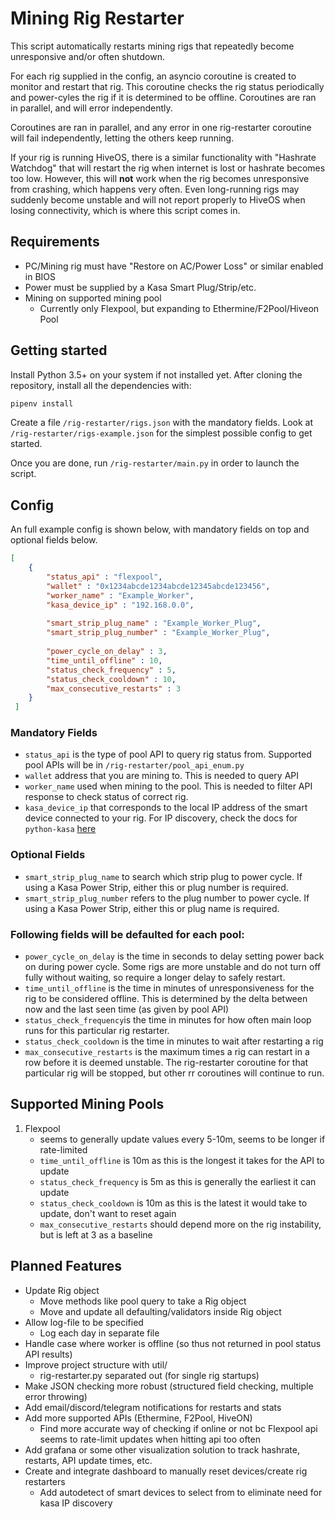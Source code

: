 # Mining Rig Restarter

This script automatically restarts mining rigs that repeatedly become unresponsive and/or often shutdown.

For each rig supplied in the config, an asyncio coroutine is created to monitor and restart that rig. This coroutine checks the rig status periodically and power-cyles the rig if it is determined to be offline. Coroutines are ran in parallel, and will error independently.

Coroutines are ran in parallel, and any error in one rig-restarter coroutine will fail independently, letting the others keep running.

If your rig is running HiveOS, there is a similar functionality with "Hashrate Watchdog" that will restart the rig when internet is lost or hashrate becomes too low. However, this will **not** work when the rig becomes unresponsive from crashing, which happens very often. Even long-running rigs may suddenly become unstable and will not report properly to HiveOS when losing connectivity, which is where this script comes in.

## Requirements

- PC/Mining rig must have "Restore on AC/Power Loss" or similar enabled in BIOS
- Power must be supplied by a Kasa Smart Plug/Strip/etc.
- Mining on supported mining pool 
    - Currently only Flexpool, but expanding to Ethermine/F2Pool/Hiveon Pool

## Getting started
Install Python 3.5+ on your system if not installed yet.
After cloning the repository, install all the dependencies with:

```sh
pipenv install
```
Create a file `/rig-restarter/rigs.json` with the mandatory fields. Look at `/rig-restarter/rigs-example.json` for the simplest possible config to get started.

Once you are done, run `/rig-restarter/main.py` in order to launch the script.


## Config

An full example config is shown below, with mandatory fields on top and optional fields below.

```json
[
    {
        "status_api" : "flexpool",
        "wallet" : "0x1234abcde1234abcde12345abcde123456",
        "worker_name" : "Example_Worker",
        "kasa_device_ip" : "192.168.0.0",
        
        "smart_strip_plug_name" : "Example_Worker_Plug",
        "smart_strip_plug_number" : "Example_Worker_Plug",
        
        "power_cycle_on_delay" : 3,
        "time_until_offline" : 10,
        "status_check_frequency" : 5,
        "status_check_cooldown" : 10,
        "max_consecutive_restarts" : 3
    }
 ]
```

### Mandatory Fields
- `status_api` is the type of pool API to query rig status from. Supported pool APIs will be in `/rig-restarter/pool_api_enum.py`
- `wallet` address that you are mining to. This is needed to query API
- `worker_name` used when mining to the pool. This is needed to filter API response to check status of correct rig.
- `kasa_device_ip` that corresponds to the local IP address of the smart device connected to your rig. For IP discovery, check the docs for `python-kasa` [here](https://github.com/python-kasa/python-kasa#discovering-devices)

### Optional Fields
- `smart_strip_plug_name` to search which strip plug to power cycle. If using a Kasa Power Strip, either this or plug number is required.
- `smart_strip_plug_number` refers to the plug number to power cycle. If using a Kasa Power Strip, either this or plug name is required.
### Following fields will be defaulted for each pool:
- `power_cycle_on_delay` is the time in seconds to delay setting power back on during power cycle. Some rigs are more unstable and do not turn off fully without waiting, so require a longer delay to safely restart.
- `time_until_offline` is the time in minutes of unresponsiveness for the rig to be considered offline. This is determined by the delta between now and the last seen time (as given by pool API)
- `status_check_frequency`is the time in minutes for how often main loop runs for this particular rig restarter.
- `status_check_cooldown` is the time in minutes to wait after restarting a rig
- `max_consecutive_restarts` is the maximum times a rig can restart in a row before it is deemed unstable. The rig-restarter coroutine for that particular rig will be stopped, but other rr coroutines will continue to run.

## Supported Mining Pools
1. Flexpool
    - seems to generally update values every 5-10m, seems to be longer if rate-limited
    - `time_until_offline` is 10m as this is the longest it takes for the API to update
    - `status_check_frequency` is 5m as this is generally the earliest it can update
    - `status_check_cooldown` is 10m as this is the latest it would take to update, don't want to reset again
    - `max_consecutive_restarts` should depend more on the rig instability, but is left at 3 as a baseline

## Planned Features
- Update Rig object
    - Move methods like pool query to take a Rig object
    - Move and update all defaulting/validators inside Rig object
- Allow log-file to be specified 
    - Log each day in separate file
- Handle case where worker is offline (so thus not returned in pool status API results)
- Improve project structure with util/
    - rig-restarter.py separated out (for single rig startups)
- Make JSON checking more robust (structured field checking, multiple error throwing)
- Add email/discord/telegram notifications for restarts and stats
- Add more supported APIs (Ethermine, F2Pool, HiveON)
    - Find more accurate way of checking if online or not bc Flexpool api seems to rate-limit updates when hitting api too often
- Add grafana or some other visualization solution to track hashrate, restarts, API update times, etc.
- Create and integrate dashboard to manually reset devices/create rig restarters
    - Add autodetect of smart devices to select from to eliminate need for kasa IP discovery